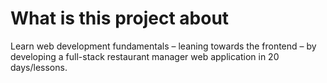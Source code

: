 # What is this project about

Learn web development fundamentals – leaning towards the frontend – by developing a full-stack restaurant manager web application in 20 days/lessons.
